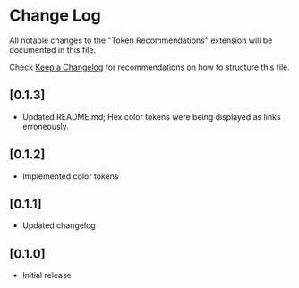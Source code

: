 # Change Log

All notable changes to the "Token Recommendations" extension will be documented in this file.

Check [Keep a Changelog](http://keepachangelog.com/) for recommendations on how to structure this file.

## [0.1.3]
- Updated README.md; Hex color tokens were being displayed as links erroneously.

## [0.1.2]
- Implemented color tokens

## [0.1.1]
- Updated changelog

## [0.1.0]
- Initial release